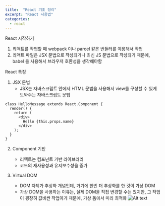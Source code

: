 ```yaml
---
title:  "React 기초 정리"
excerpt: "React 사용법"
categories:
  - react
---
```

React 시작하기
1. 리액트를 작업할 때 webpack 이나 parcel 같은 번들러를 이용해서 작업
2. 리액트 파일은 JSX 문법으로 작성되거나 최신 JS 문법으로 작성되기 때문에, babel 을 사용해서 브라우저 호환성을 생각해야함

React 특징
1. JSX 문법 
   - JSX는 자바스크립트 안에서 HTML 문법을 사용해서 view를 구성할 수 있게 도와주는 자바스크립트 문법
```
class HelloMessage extends React.Component {
  render() {
    return (
      <div>
        Hello {this.props.name}
      </div>
    );
  }
}
```

2. Component 기반
   - 리액트는 컴포넌트 기반 라이브러리
   - 코드의 재사용성과 유지보수성을 증가


3. Virtual DOM
   - DOM 자체가 추상화 개념인데, 거기에 한번 더 추상화를 한 것이 가상 DOM
   - 가상 DOM을 사용하는 이유는, 실제 DOM을 직접 변경할 수는 있지만, 그 작업이 굉장히 값비싼 작업이기 때문에, 가상 돔에서 미리 최적화
   ![Alt text](https://miro.medium.com/max/1400/1*Vvi4_infsE8Q0uAStZmiWw.png)